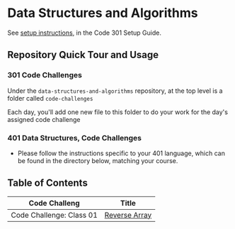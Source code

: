 # Data Structures and Algorithms

See [setup instructions](https://codefellows.github.io/setup-guide/code-301/3-code-challenges), in the Code 301 Setup Guide.

## Repository Quick Tour and Usage

### 301 Code Challenges

Under the `data-structures-and-algorithms` repository, at the top level is a folder called `code-challenges`

Each day, you'll add one new file to this folder to do your work for the day's assigned code challenge

### 401 Data Structures, Code Challenges

- Please follow the instructions specific to your 401 language, which can be found in the directory below, matching your course.



## Table of Contents
|Code Challeng           |Title                                                                          |
|------------------------|-------------------------------------------------------------------------------|
|Code Challenge: Class 01|[Reverse Array](https://ghofrandayyat.github.io/data-structures-and-algorithms/javascript/arrayReverse/README.md)|
